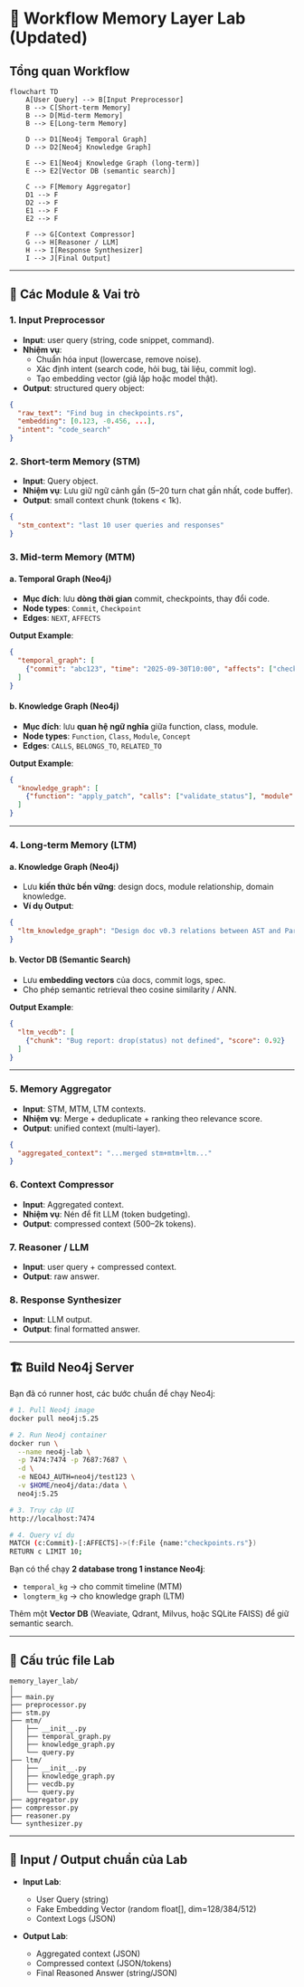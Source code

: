 # 🧩 Workflow Memory Layer Lab (Updated)

## Tổng quan Workflow

```mermaid
flowchart TD
    A[User Query] --> B[Input Preprocessor]
    B --> C[Short-term Memory]
    B --> D[Mid-term Memory]
    B --> E[Long-term Memory]

    D --> D1[Neo4j Temporal Graph]
    D --> D2[Neo4j Knowledge Graph]

    E --> E1[Neo4j Knowledge Graph (long-term)]
    E --> E2[Vector DB (semantic search)]

    C --> F[Memory Aggregator]
    D1 --> F
    D2 --> F
    E1 --> F
    E2 --> F

    F --> G[Context Compressor]
    G --> H[Reasoner / LLM]
    H --> I[Response Synthesizer]
    I --> J[Final Output]
```

---

## 🔹 Các Module & Vai trò

### 1. Input Preprocessor
- **Input**: user query (string, code snippet, command).
- **Nhiệm vụ**:
  - Chuẩn hóa input (lowercase, remove noise).
  - Xác định intent (search code, hỏi bug, tài liệu, commit log).
  - Tạo embedding vector (giả lập hoặc model thật).
- **Output**: structured query object:
```json
{
  "raw_text": "Find bug in checkpoints.rs",
  "embedding": [0.123, -0.456, ...],
  "intent": "code_search"
}
```

### 2. Short-term Memory (STM)
- **Input**: Query object.
- **Nhiệm vụ**: Lưu giữ ngữ cảnh gần (5–20 turn chat gần nhất, code buffer).
- **Output**: small context chunk (tokens < 1k).
```json
{
  "stm_context": "last 10 user queries and responses"
}
```

### 3. Mid-term Memory (MTM)
#### a. Temporal Graph (Neo4j)
- **Mục đích**: lưu **dòng thời gian** commit, checkpoints, thay đổi code.  
- **Node types**: `Commit`, `Checkpoint`  
- **Edges**: `NEXT`, `AFFECTS`  

**Output Example**:
```json
{
  "temporal_graph": [
    {"commit": "abc123", "time": "2025-09-30T10:00", "affects": ["checkpoints.rs"]}
  ]
}
```

#### b. Knowledge Graph (Neo4j)
- **Mục đích**: lưu **quan hệ ngữ nghĩa** giữa function, class, module.  
- **Node types**: `Function`, `Class`, `Module`, `Concept`  
- **Edges**: `CALLS`, `BELONGS_TO`, `RELATED_TO`  

**Output Example**:
```json
{
  "knowledge_graph": [
    {"function": "apply_patch", "calls": ["validate_status"], "module": "git.rs"}
  ]
}
```

---

### 4. Long-term Memory (LTM)
#### a. Knowledge Graph (Neo4j)
- Lưu **kiến thức bền vững**: design docs, module relationship, domain knowledge.  
- **Ví dụ Output**:
```json
{
  "ltm_knowledge_graph": "Design doc v0.3 relations between AST and Parser"
}
```

#### b. Vector DB (Semantic Search)
- Lưu **embedding vectors** của docs, commit logs, spec.  
- Cho phép semantic retrieval theo cosine similarity / ANN.  

**Output Example**:
```json
{
  "ltm_vecdb": [
    {"chunk": "Bug report: drop(status) not defined", "score": 0.92}
  ]
}
```

---

### 5. Memory Aggregator
- **Input**: STM, MTM, LTM contexts.
- **Nhiệm vụ**: Merge + deduplicate + ranking theo relevance score.
- **Output**: unified context (multi-layer).
```json
{
  "aggregated_context": "...merged stm+mtm+ltm..."
}
```

### 6. Context Compressor
- **Input**: Aggregated context.
- **Nhiệm vụ**: Nén để fit LLM (token budgeting).  
- **Output**: compressed context (500–2k tokens).

### 7. Reasoner / LLM
- **Input**: user query + compressed context.  
- **Output**: raw answer.

### 8. Response Synthesizer
- **Input**: LLM output.  
- **Output**: final formatted answer.

---

## 🏗️ Build Neo4j Server

Bạn đã có runner host, các bước chuẩn để chạy Neo4j:

```bash
# 1. Pull Neo4j image
docker pull neo4j:5.25

# 2. Run Neo4j container
docker run \
  --name neo4j-lab \
  -p 7474:7474 -p 7687:7687 \
  -d \
  -e NEO4J_AUTH=neo4j/test123 \
  -v $HOME/neo4j/data:/data \
  neo4j:5.25

# 3. Truy cập UI
http://localhost:7474

# 4. Query ví dụ
MATCH (c:Commit)-[:AFFECTS]->(f:File {name:"checkpoints.rs"})
RETURN c LIMIT 10;
```

Bạn có thể chạy **2 database trong 1 instance Neo4j**:  
- `temporal_kg` → cho commit timeline (MTM)  
- `longterm_kg` → cho knowledge graph (LTM)  

Thêm một **Vector DB** (Weaviate, Qdrant, Milvus, hoặc SQLite FAISS) để giữ semantic search.

---

## 📂 Cấu trúc file Lab

```
memory_layer_lab/
│
├── main.py
├── preprocessor.py
├── stm.py
├── mtm/
│   ├── __init__.py
│   ├── temporal_graph.py
│   ├── knowledge_graph.py
│   └── query.py
├── ltm/
│   ├── __init__.py
│   ├── knowledge_graph.py
│   ├── vecdb.py
│   └── query.py
├── aggregator.py
├── compressor.py
├── reasoner.py
└── synthesizer.py
```

---

## 🏁 Input / Output chuẩn của Lab

- **Input Lab**:  
  - User Query (string)  
  - Fake Embedding Vector (random float[], dim=128/384/512)  
  - Context Logs (JSON)

- **Output Lab**:  
  - Aggregated context (JSON)  
  - Compressed context (JSON/tokens)  
  - Final Reasoned Answer (string/JSON)
